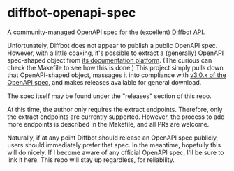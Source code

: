 # diffbot-openapi-spec

A community-managed OpenAPI spec for the (excellent)
[Diffbot](https://www.diffbot.com/) [API](https://docs.diffbot.com/).

Unfortunately, Diffbot does not appear to publish a public OpenAPI
spec. However, with a little coaxing, it's possible to extract a
(generally) OpenAPI spec-shaped object from [its documentation
platform](https://docs.diffbot.com/). (The curious can check the
Makefile to see how this is done.) This project simply pulls down that
OpenAPI-shaped object, massages it into compliance with [v3.0.x of the
OpenAPI spec](https://spec.openapis.org/oas/v3.0.3.html), and makes
releases available for general download.

The spec itself may be found under the "releases" section of this
repo.

At this time, the author only requires the extract
endpoints. Therefore, only the extract endpoints are currently
supported. However, the process to add more endpoints is described in
the Makefile, and all PRs are welcome.

Naturally, if at any point Diffbot should release an OpenAPI spec
publicly, users should immediately prefer that spec. In the meantime,
hopefully this will do nicely. If I become aware of any official
OpenAPI spec, I'll be sure to link it here. This repo will stay up
regardless, for reliability.